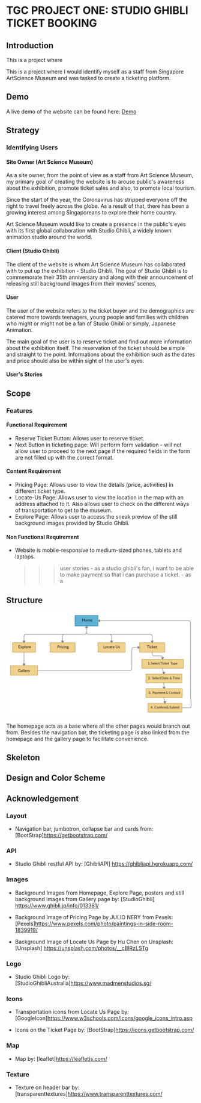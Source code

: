 # TGC PROJECT ONE: STUDIO GHIBLI TICKET BOOKING 

## Introduction

This is a project where 

This is a project where I would identify myself as a staff from Singapore ArtScience Museum and was tasked to create a ticketing platform.

## Demo

A live demo of the website can be found here: 
[Demo](https://elainehowyl.github.io/tgc-projectone-studio-ghibli/)

## Strategy

### Identifying Users

#### Site Owner (Art Science Museum)

As a site owner, from the point of view as a staff from Art Science Museum, my primary goal of creating the website is to arouse public's awareness about the exhibition, promote ticket sales and also, to promote local tourism.

Since the start of the year, the Coronavirus has stripped everyone off the right to travel freely across the globe. As a result of that, there has been a growing interest among Singaporeans to explore their home country.

Art Science Museum would like to create a presence in the public's eyes with its first global collaboration with Studio Ghibli, a widely known animation studio around the world.

#### Client (Studio Ghibli)

The client of the website is whom Art Science Museum has collaborated with to put up the exhibition - Studio Ghibli. The goal of Studio Ghibli is to commemorate their 35th anniversary and along with their announcement of releasing still background images from their movies' scenes,

#### User

The user of the website refers to the ticket buyer and the demographics are catered more towards teenagers, young people and families with children who might or might not be a fan of Studio Ghibli or simply, Japanese Animation.

The main goal of the user is to reserve ticket and find out more information about the exhibition itself. The reservation of the ticket should be simple and straight to the point. Informations about the exhibition such as the dates and price should also be within sight of the user's eyes.

#### User's Stories



## Scope

### Features

#### Functional Requirement

* Reserve Ticket Button: Allows user to reserve ticket.
* Next Button in ticketing page: Will perform form validation - will not allow user to proceed to the next page if the required fields in the form are not filled up with the correct format.

#### Content Requirement

* Pricing Page: Allows user to view the details (price, activities) in different ticket type.
* Locate-Us Page: Allows user to view the location in the map with an address attached to it. Also allows user to check on the different ways of transportation to get to the museum.
* Explore Page: Allows user to access the sneak preview of the still background images provided by Studio Ghibli.

#### Non Functional Requirement
* Website is mobile-responsive to medium-sized phones, tablets and laptops.
   >>> user stories
       - as a studio ghibli's fan, i want to be able to make payment so that i can purchase a ticket.
       - as a

## Structure 

![Studio Ghibli Sitemap](/images/tgc-projectone-studio-ghibli-sitemap.png)

The homepage acts as a base where all the other pages would branch out from. Besides the navigation bar, the ticketing page is also linked from the homepage and the gallery page to facilitate convenience.
      
## Skeleton

## Design and Color Scheme

## Acknowledgement

### Layout
* Navigation bar, jumbotron, collapse bar and cards from:
[BootStrap]https://getbootstrap.com/

### API
* Studio Ghibli restful API by: [GhibliAPI] https://ghibliapi.herokuapp.com/

### Images
* Background Images from Homepage, Explore Page, posters and still background images from Gallery page by:
[StudioGhibli] https://www.ghibli.jp/info/013381/

* Background Image of Pricing Page by JULIO NERY from Pexels:
[Pexels]https://www.pexels.com/photo/paintings-in-side-room-1839919/

* Background Image of Locate Us Page by Hu Chen on Unsplash:
[Unsplash] https://unsplash.com/photos/__cBlRzLSTg

### Logo

* Studio Ghibli Logo by:
[StudioGhibliAustralia]https://www.madmenstudios.sg/

### Icons

* Transportation icons from Locate Us Page by:
[GoogleIcon]https://www.w3schools.com/icons/google_icons_intro.asp

* Icons on the Ticket Page by:
[BootStrap]https://icons.getbootstrap.com/

### Map

* Map by:
[leaflet]https://leafletjs.com/

### Texture

* Texture on header bar by:
[transparenttextures]https://www.transparenttextures.com/


